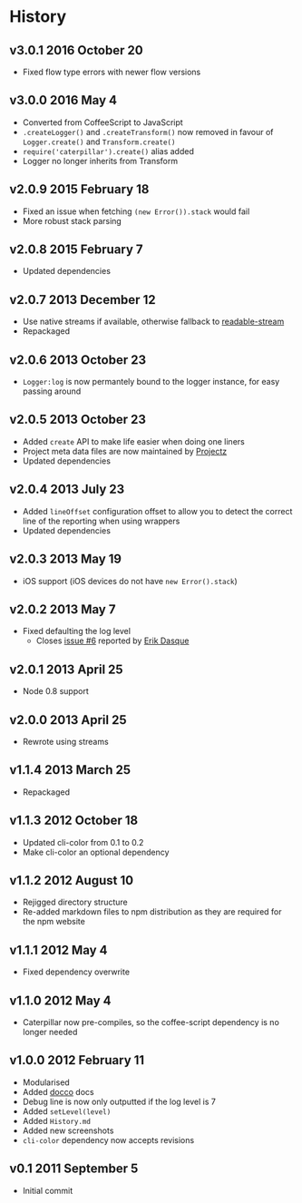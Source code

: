 # History

## v3.0.1 2016 October 20
- Fixed flow type errors with newer flow versions

## v3.0.0 2016 May 4
- Converted from CoffeeScript to JavaScript
- `.createLogger()` and `.createTransform()` now removed in favour of `Logger.create()` and `Transform.create()`
- `require('caterpillar').create()` alias added
- Logger no longer inherits from Transform

## v2.0.9 2015 February 18
- Fixed an issue when fetching `(new Error()).stack` would fail
- More robust stack parsing

## v2.0.8 2015 February 7
- Updated dependencies

## v2.0.7 2013 December 12
- Use native streams if available, otherwise fallback to [readable-stream](https://npmjs.org/package/readable-stream)
- Repackaged

## v2.0.6 2013 October 23
- `Logger:log` is now permantely bound to the logger instance, for easy passing around

## v2.0.5 2013 October 23
- Added `create` API to make life easier when doing one liners
- Project meta data files are now maintained by [Projectz](https://github.com/bevry/projectz)
- Updated dependencies

## v2.0.4 2013 July 23
- Added `lineOffset` configuration offset to allow you to detect the correct line of the reporting when using wrappers
- Updated dependencies

## v2.0.3 2013 May 19
- iOS support (iOS devices do not have `new Error().stack`)

## v2.0.2 2013 May 7
- Fixed defaulting the log level
	- Closes [issue #6](https://github.com/bevry/caterpillar/issues/6) reported by [Erik Dasque](https://github.com/edasque)

## v2.0.1 2013 April 25
- Node 0.8 support

## v2.0.0 2013 April 25
- Rewrote using streams

## v1.1.4 2013 March 25
- Repackaged

## v1.1.3 2012 October 18
- Updated cli-color from 0.1 to 0.2
- Make cli-color an optional dependency

## v1.1.2 2012 August 10
- Rejigged directory structure
- Re-added markdown files to npm distribution as they are required for the npm website

## v1.1.1 2012 May 4
- Fixed dependency overwrite

## v1.1.0 2012 May 4
- Caterpillar now pre-compiles, so the coffee-script dependency is no longer needed

## v1.0.0 2012 February 11
- Modularised
- Added [docco](http://jashkenas.github.com/docco/) docs
- Debug line is now only outputted if the log level is 7
- Added `setLevel(level)`
- Added `History.md`
- Added new screenshots
- `cli-color` dependency now accepts revisions

## v0.1 2011 September 5
- Initial commit
